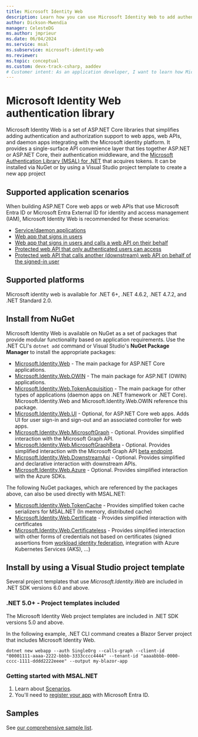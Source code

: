 ```yaml
---
title: Microsoft Identity Web
description: Learn how you can use Microsoft Identity Web to add authentication and authorization to web apps, web APIs, and daemon applications. 
author: Dickson-Mwendia
manager: CelesteDG
ms.author: jmprieur
ms.date: 06/04/2024
ms.service: msal
ms.subservice: microsoft-identity-web
ms.reviewer:
ms.topic: conceptual
ms.custom: devx-track-csharp, aaddev
# Customer intent: As an application developer, I want to learn how Microsoft Identity Web can help me protect my services with the Microsoft identity platform. 
---
```


# Microsoft Identity Web authentication library

Microsoft Identity Web is a set of ASP.NET Core libraries that simplifies adding authentication and authorization support to web apps,  web APIs, and daemon apps integrating with the Microsoft identity platform. It provides a single-surface API convenience layer  that ties together ASP.NET or ASP.NET Core, their authentication middleware, and the [Microsoft Authentication Library (MSAL) for .NET](https://github.com/azuread/microsoft-authentication-library-for-dotnet) that acquires tokens. It can be installed via NuGet or by using a Visual Studio project template to create a new app project

## Supported application scenarios

When building ASP.NET Core web apps or web APIs that use Microsoft Entra ID or Microsoft Entra External ID for identity and access management (IAM), Microsoft Identity Web is recommended for these scenarios:

- [Service/daemon applications](/azure/active-directory/develop/scenario-daemon-overview)
- [Web app that signs in users](/azure/active-directory/develop/scenario-web-app-sign-user-overview)
- [Web app that signs in users and calls a web API on their behalf](/azure/active-directory/develop/scenario-web-app-call-api-overview)
- [Protected web API that only authenticated users can access](/azure/active-directory/develop/scenario-protected-web-api-overview)
- [Protected web API that calls another (downstream) web API on behalf of the signed-in user](/azure/active-directory/develop/scenario-web-api-call-api-overview)

## Supported platforms

Microsoft identity web is available for .NET 6+, .NET 4.6.2, .NET 4.7.2, and .NET Standard 2.0.

## Install from NuGet

Microsoft Identity Web is available on NuGet as a set of packages that provide modular functionality based on application requirements. Use the .NET CLI's `dotnet add` command or Visual Studio's **NuGet Package Manager** to install the appropriate packages:

- [Microsoft.Identity.Web](https://www.nuget.org/packages/Microsoft.Identity.Web) - The main package for ASP.NET Core applications.
- [Microsoft.Identity.Web.OWIN](https://www.nuget.org/packages/Microsoft.Identity.Web.OWIN) - The main package for ASP.NET (OWIN) applications.
- [Microsoft.Identity.Web.TokenAcquisition](https://www.nuget.org/packages/Microsoft.Identity.Web.TokenAcquisition) - The main package for other types of applications (daemon apps on .NET framework or .NET Core). Microsoft.Identity.Web and Microsoft.Identity.Web.OWIN reference this package. 
- [Microsoft.Identity.Web.UI](https://www.nuget.org/packages/Microsoft.Identity.Web.UI) - Optional, for ASP.NET Core web apps. Adds UI for user sign-in and sign-out and an associated controller for web apps.
- [Microsoft.Identity.Web.MicrosoftGraph](https://www.nuget.org/packages/Microsoft.Identity.Web.MicrosoftGraph) - Optional. Provides simplified interaction with the Microsoft Graph API.
- [Microsoft.Identity.Web.MicrosoftGraphBeta](https://www.nuget.org/packages/Microsoft.Identity.Web.MicrosoftGraphBeta) - Optional. Provides simplified interaction with the Microsoft Graph API [beta endpoint](/graph/api/overview?view=graph-rest-beta&preserve-view=true).
- [Microsoft.Identity.Web.DownstreamApi](https://www.nuget.org/packages/Microsoft.Identity.Web.DownstreamApi) - Optional. Provides simplified and declarative interaction with downstream APIs.
- [Microsoft.Identity.Web.Azure](https://www.nuget.org/packages/Microsoft.Identity.Web.Azure) - Optional. Provides simplified interaction with the Azure SDKs.

The following NuGet packages, which are referenced by the packages above, can also be used directly with MSAL.NET:

- [Microsoft.Identity.Web.TokenCache](https://www.nuget.org/packages/Microsoft.Identity.Web.TokenCache) - Provides simplified token cache serializers for MSAL.NET (In memory, distributed cache)
- [Microsoft.Identity.Web.Certificate](https://www.nuget.org/packages/Microsoft.Identity.Web.Certificate) - Provides simplified interaction with certificates
- [Microsoft.Identity.Web.Certificateless](https://www.nuget.org/packages/Microsoft.Identity.Web.Certificateless) - Provides simplified interaction with other forms of credentials not based on certificates (signed assertions from [workload identity federation](/azure/active-directory/workload-identities/workload-identity-federation), integration with Azure Kubernetes Services (AKS), ...)

## Install by using a Visual Studio project template

Several project templates that use *Microsoft.Identity.Web* are included in .NET SDK versions 6.0 and above.

### .NET 5.0+ - Project templates included

The Microsoft Identity Web project templates are included in .NET SDK versions 5.0 and above.

In the following example, .NET CLI command creates a Blazor Server project that includes Microsoft Identity Web.

```dotnetcli
dotnet new webapp --auth SingleOrg --calls-graph --client-id "00001111-aaaa-2222-bbbb-3333cccc4444" --tenant-id "aaaabbbb-0000-cccc-1111-dddd2222eeee" --output my-blazor-app
```
<!-- 
## Conceptual documentation

-->


### Getting started with MSAL.NET

1. Learn about [Scenarios](./getting-started/scenarios.md).
1. You'll need to [register your app](/azure/active-directory/develop/quickstart-register-app) with Microsoft Entra ID.

## Samples

See [our comprehensive sample list](/azure/active-directory/develop/active-directory-v2-code-samples).
